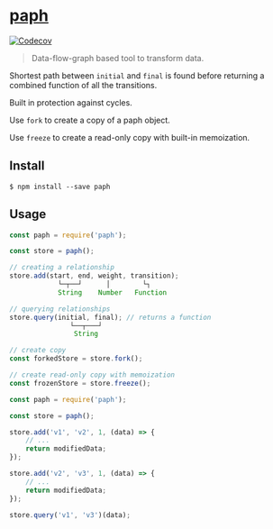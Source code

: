 # [paph](https://github.com/g-harel/paph)

[![Codecov](https://img.shields.io/codecov/c/github/g-harel/paph.svg)](https://codecov.io/gh/g-harel/paph)

> Data-flow-graph based tool to transform data.

Shortest path between `initial` and `final` is found before returning a combined function of all the transitions.

Built in protection against cycles.

Use `fork` to create a copy of a paph object.

Use `freeze` to create a read-only copy with built-in memoization.

## Install

````
$ npm install --save paph
````

## Usage

````javascript
const paph = require('paph');

const store = paph();

// creating a relationship
store.add(start, end, weight, transition);
            └─┬──┘      │        └┐
            String    Number   Function

// querying relationships
store.query(initial, final); // returns a function
               └──┬───┘
                String

// create copy
const forkedStore = store.fork();

// create read-only copy with memoization
const frozenStore = store.freeze();
````

````javascript
const paph = require('paph');

const store = paph();

store.add('v1', 'v2', 1, (data) => {
    // ...
    return modifiedData;
});

store.add('v2', 'v3', 1, (data) => {
    // ...
    return modifiedData;
});

store.query('v1', 'v3')(data);
````
